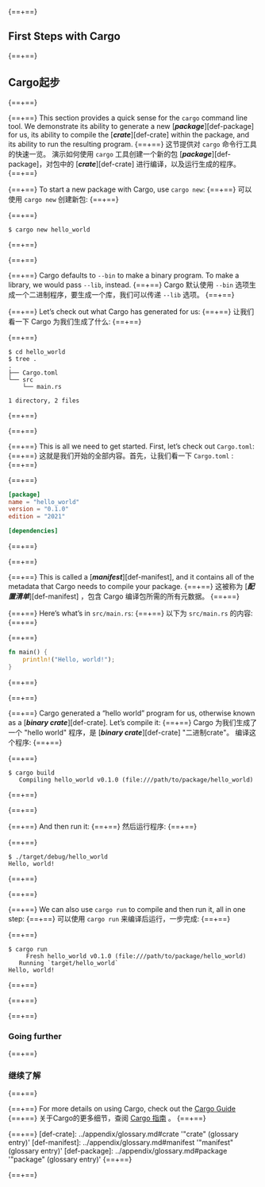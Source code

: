 {==+==}
## First Steps with Cargo
{==+==}
## Cargo起步
{==+==}

{==+==}
This section provides a quick sense for the `cargo` command line tool. We
demonstrate its ability to generate a new [***package***][def-package] for us,
its ability to compile the [***crate***][def-crate] within the package, and
its ability to run the resulting program.
{==+==}
这节提供对 `cargo` 命令行工具的快速一览。
演示如何使用 `cargo` 工具创建一个新的包 [***package***][def-package]，对包中的 [***crate***][def-crate] 进行编译，以及运行生成的程序。
{==+==}


{==+==}
To start a new package with Cargo, use `cargo new`:
{==+==}
可以使用 `cargo new` 创建新包:
{==+==}

{==+==}
```console
$ cargo new hello_world
```
{==+==}

{==+==}


{==+==}
Cargo defaults to `--bin` to make a binary program. To make a library, we
would pass `--lib`, instead.
{==+==}
Cargo 默认使用 `--bin` 选项生成一个二进制程序，要生成一个库，我们可以传递 `--lib` 选项。
{==+==}


{==+==}
Let’s check out what Cargo has generated for us:
{==+==}
让我们看一下 Cargo 为我们生成了什么:
{==+==}


{==+==}
```console
$ cd hello_world
$ tree .
.
├── Cargo.toml
└── src
    └── main.rs

1 directory, 2 files
```
{==+==}

{==+==}


{==+==}
This is all we need to get started. First, let’s check out `Cargo.toml`:
{==+==}
这就是我们开始的全部内容。首先，让我们看一下 `Cargo.toml` :
{==+==}


{==+==}
```toml
[package]
name = "hello_world"
version = "0.1.0"
edition = "2021"

[dependencies]
```
{==+==}

{==+==}


{==+==}
This is called a [***manifest***][def-manifest], and it contains all of the
metadata that Cargo needs to compile your package.
{==+==}
这被称为 [***配置清单***][def-manifest] ，包含 Cargo 编译包所需的所有元数据。
{==+==}


{==+==}
Here’s what’s in `src/main.rs`:
{==+==}
以下为 `src/main.rs` 的内容:
{==+==}


{==+==}
```rust
fn main() {
    println!("Hello, world!");
}
```
{==+==}

{==+==}


{==+==}
Cargo generated a “hello world” program for us, otherwise known as a
[***binary crate***][def-crate]. Let’s compile it:
{==+==}
Cargo 为我们生成了一个 "hello world" 程序，是 [***binary crate***][def-crate] "二进制crate"。
编译这个程序:
{==+==}


{==+==}
```console
$ cargo build
   Compiling hello_world v0.1.0 (file:///path/to/package/hello_world)
```
{==+==}

{==+==}


{==+==}
And then run it:
{==+==}
然后运行程序:
{==+==}


{==+==}
```console
$ ./target/debug/hello_world
Hello, world!
```
{==+==}

{==+==}


{==+==}
We can also use `cargo run` to compile and then run it, all in one step:
{==+==}
可以使用 `cargo run` 来编译后运行，一步完成:
{==+==}


{==+==}
```console
$ cargo run
     Fresh hello_world v0.1.0 (file:///path/to/package/hello_world)
   Running `target/hello_world`
Hello, world!
```
{==+==}

{==+==}


{==+==}
### Going further
{==+==}
### 继续了解
{==+==}


{==+==}
For more details on using Cargo, check out the [Cargo Guide](../guide/index.md)
{==+==}
关于Cargo的更多细节，查阅 [Cargo 指南](../guide/index.md) 。
{==+==}


{==+==}
[def-crate]:     ../appendix/glossary.md#crate     '"crate" (glossary entry)'
[def-manifest]:  ../appendix/glossary.md#manifest  '"manifest" (glossary entry)'
[def-package]:   ../appendix/glossary.md#package   '"package" (glossary entry)'
{==+==}

{==+==}
